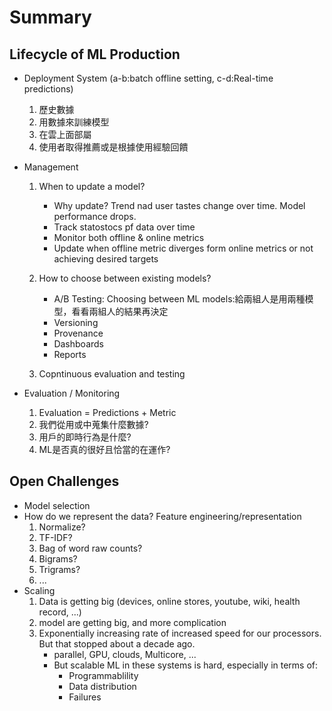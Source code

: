 # Summary


## Lifecycle of ML Production
  - Deployment System (a-b:batch offline setting, c-d:Real-time predictions)
    1. 歷史數據
    2. 用數據來訓練模型
    3. 在雲上面部屬
    4. 使用者取得推薦或是根據使用經驗回饋
    
  - Management
    1. When to update a model?
        - Why update? Trend nad user tastes change over time. Model performance drops.
        - Track statostocs pf data over time
        - Monitor both offline & online metrics
        - Update when offline metric diverges form online metrics or not achieving desired targets
      
    2. How to choose between existing models?
        - A/B Testing: Choosing between ML models:給兩組人是用兩種模型，看看兩組人的結果再決定
        - Versioning
        - Provenance
        - Dashboards
        - Reports
    3. Copntinuous evaluation and testing
    
  - Evaluation / Monitoring
    1. Evaluation = Predictions + Metric
    2. 我們從用或中蒐集什麼數據?
    3. 用戶的即時行為是什麼?
    4. ML是否真的很好且恰當的在運作?


## Open Challenges
  - Model selection
  - How do we represent the data? Feature engineering/representation
    1. Normalize?
    2. TF-IDF?
    3. Bag of word raw counts?
    4. Bigrams?
    5. Trigrams?
    6. ...
  - Scaling
    1. Data is getting big (devices, online stores, youtube, wiki, health record, ...)
    2. model are getting big, and more complication
    3. Exponentially increasing rate of increased speed for our processors. But that stopped about a decade ago.
        - parallel, GPU, clouds, Multicore, ...
        - But scalable ML in these systems is hard, especially in terms of:
          - Programmablility
          - Data distribution
          - Failures
